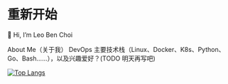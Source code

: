 # 重新开始

👋 Hi, I’m Leo Ben Choi

About Me（关于我）
DevOps 主要技术栈（Linux、Docker、K8s、Python、Go、Bash……），以及兴趣爱好？(TODO 明天再写吧)

[![Top Langs](https://github-readme-stats.vercel.app/api/top-langs/?username=LeoBenChoi&layout=donut)](https://github.com/anuraghazra/github-readme-stats)
